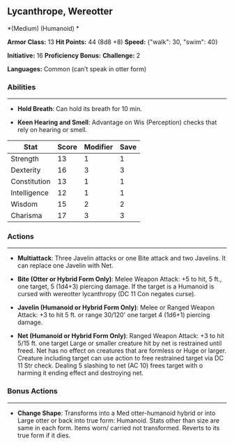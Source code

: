## Lycanthrope, Wereotter
*(Medium) (Humanoid) *

**Armor Class:** 13
**Hit Points:** 44 (8d8 +8)
**Speed:** {"walk": 30, "swim": 40}

**Initiative:** 16
**Proficiency Bonus:**
**Challenge:** 2

**Languages:** Common (can’t speak in otter form)

### Abilities
 --- 
- **Hold Breath**: Can hold its breath for 10 min.

- **Keen Hearing and Smell**: Advantage on Wis (Perception) checks that rely on hearing or smell.



| Stat | Score | Modifier | Save |
| ---- | ---- | ---- | ---- |
| Strength | 13 | 1 | 1 |
| Dexterity | 16 | 3 | 3 |
| Constitution | 13 | 1 | 1 |
| Intelligence | 12 | 1 | 1 |
| Wisdom | 15 | 2 | 2 |
| Charisma | 17 | 3 | 3 |

### Actions
 --- 
- **Multiattack**: Three Javelin attacks or one Bite attack and two Javelins. It can replace one Javelin with Net.

- **Bite (Otter or Hybrid Form Only)**: Melee Weapon Attack: +5 to hit, 5 ft., one target, 5 (1d4+3) piercing damage. If the target is a Humanoid is cursed with wereotter lycanthropy (DC 11 Con negates curse).

- **Javelin (Humanoid or Hybrid Form Only)**: Melee or Ranged Weapon Attack: +3 to hit 5 ft. or range 30/120' one target 4 (1d6+1) piercing damage.

- **Net (Humanoid or Hybrid Form Only)**: Ranged Weapon Attack: +3 to hit 5/15 ft. one target Large or smaller creature hit by net is restrained until freed. Net has no effect on creatures that are formless or Huge or larger. Creature including target can use action to free restrained target via DC 11 Str check. Dealing 5 slashing to net (AC 10) frees target with o harming it ending effect and destroying net.

### Bonus Actions
 --- 
- **Change Shape**: Transforms into a Med otter-humanoid hybrid or into Large otter or back into true form: Humanoid. Stats other than size are same in each form. Items worn/ carried not transformed. Reverts to its true form if it dies.

